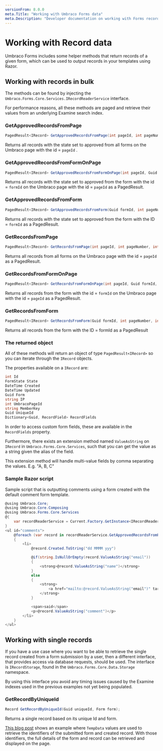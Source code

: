 ```yaml
---
versionFrom: 8.0.0
meta.Title: "Working with Umbraco Forms data"
meta.Description: "Developer documentation on working with Forms record data."
---
```


# Working with Record data

Umbraco Forms includes some helper methods that return records of a given form, which can be used to output records in your templates using Razor.

## Working with records in bulk

The methods can be found by injecting the `Umbraco.Forms.Core.Services.IRecordReaderService` interface.

For performance reasons, all these methods are paged and retrieve their values from an underlying Examine search index.

### GetApprovedRecordsFromPage

```csharp
PagedResult<IRecord> GetApprovedRecordsFromPage(int pageId, int pageNumber, int pageSize)
```

Returns all records with the state set to approved from all forms on the Umbraco page with the id = `pageId` .

### GetApprovedRecordsFromFormOnPage

```csharp
PagedResult<IRecord> GetApprovedRecordsFromFormOnPage(int pageId, Guid formId, int pageNumber, int pageSize)
```

Returns all records with the state set to approved from the form with the id = `formId` on the Umbraco page with the id = `pageId` as a PagedResult<IRecord>.

### GetApprovedRecordsFromForm

```csharp
PagedResult<IRecord> GetApprovedRecordsFromForm(Guid formId, int pageNumber, int pageSize)
```

Returns all records with the state set to approved from the form with the ID = `formId` as a PagedResult<IRecord>.

### GetRecordsFromPage

```csharp
PagedResult<IRecord> GetRecordsFromPage(int pageId, int pageNumber, int pageSize)
```

Returns all records from all forms on the Umbraco page with the id = `pageId` as a PagedResult<IRecord>.

### GetRecordsFromFormOnPage

```csharp
PagedResult<IRecord> GetRecordsFromFormOnPage(int pageId, Guid formId, int pageNumber, int pageSize)
```

Returns all records from the form with the id = `formId` on the Umbraco page with the id = `pageId` as a PagedResult<IRecord>.

### GetRecordsFromForm

```csharp
PagedResult<IRecord> GetRecordsFromForm(Guid formId, int pageNumber, int pageSize)
```

Returns all records from the form with the ID = formId as a PagedResult<IRecord>

### The returned object

All of these methods will return an object of type `PagedResult<IRecord>` so you can iterate through the `IRecord` objects.

The properties available on a `IRecord` are:

```csharp
int Id
FormState State
DateTime Created
DateTime Updated
Guid Form
string IP
int UmbracoPageId
string MemberKey
Guid UniqueId
Dictionary<Guid, RecordField> RecordFields
```

In order to access custom form fields, these are available in the `RecordFields` property.

Furthermore, there exists an extension method named `ValueAsString` on `IRecord` in `Umbraco.Forms.Core.Services`, such that you can get the value as a string given the alias of the field.

This extension method will handle multi-value fields by comma separating the values. E.g. "A, B, C"

### Sample Razor script

Sample script that is outputting comments using a form created with the default comment form template.

```csharp
@using Umbraco.Core;
@using Umbraco.Core.Composing
@using Umbraco.Forms.Core.Services
@{
    var recordReaderService = Current.Factory.GetInstance<IRecordReaderService>();
}
<ul id="comments">
    @foreach (var record in recordReaderService.GetApprovedRecordsFromPage(Model.Id, 1, 10).Items)
    {
        <li>
            @record.Created.ToString("dd MMMM yyy")

            @if(string.IsNullOrEmpty(record.ValueAsString("email"))
            {
                <strong>@record.ValueAsString("name")</strong>
            }
            else
            {
                <strong>
                    <a href="mailto:@record.ValueAsString("email")" target="_blank">@record.ValueAsString("name")</a>
                </strong>
            }

            <span>said</span>
            <p>@record.ValueAsString("comment")</p>
        </li>
    }
</ul>
```

## Working with single records

If you have a use case where you want to be able to retrieve the single record created from a form submission by a user, then a different interface, that provides access via database requests, should be used.  The interface is `IRecordStorage`, found in the `Umbraco.Forms.Core.Data.Storage` namespace.

By using this interface you avoid any timing issues caused by the Examine indexes used in the previous examples not yet being populated.

### GetRecordByUniqueId

```csharp
Record GetRecordByUniqueId(Guid uniqueId, Form form);
```

Returns a single record based on its unique Id and form.

[This blog post](https://www.andybutland.dev/2022/04/getting-submitted-form-data-in-umbraco.html) shows an example where `TempData` values are used to retrieve the identifiers of the submitted form and created record. With those identifiers, the full details of the form and record can be retrieved and displayed on the page.



